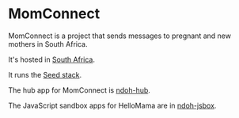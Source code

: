 # MomConnect

MomConnect is a project that sends messages to pregnant and new
mothers in South Africa.

It's hosted in [South Africa](../infrastructure/south-africa.html).

It runs the [Seed stack](../tech/seed-stack.html).

The hub app for MomConnect is
[ndoh-hub](https://github.com/praekeltfoundation/ndoh-hub).

The JavaScript sandbox apps for HelloMama are in
[ndoh-jsbox](https://github.com/praekeltfoundation/ndoh-jsbox).
